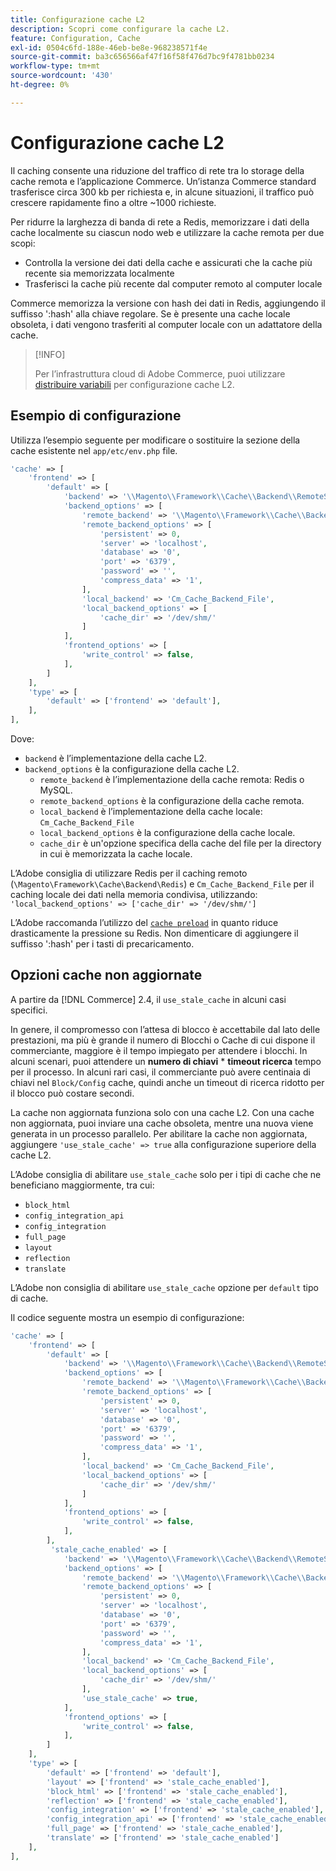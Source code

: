 ```yaml
---
title: Configurazione cache L2
description: Scopri come configurare la cache L2.
feature: Configuration, Cache
exl-id: 0504c6fd-188e-46eb-be8e-968238571f4e
source-git-commit: ba3c656566af47f16f58f476d7bc9f4781bb0234
workflow-type: tm+mt
source-wordcount: '430'
ht-degree: 0%

---
```


# Configurazione cache L2

Il caching consente una riduzione del traffico di rete tra lo storage della cache remota e l’applicazione Commerce. Un’istanza Commerce standard trasferisce circa 300 kb per richiesta e, in alcune situazioni, il traffico può crescere rapidamente fino a oltre ~1000 richieste.

Per ridurre la larghezza di banda di rete a Redis, memorizzare i dati della cache localmente su ciascun nodo web e utilizzare la cache remota per due scopi:

- Controlla la versione dei dati della cache e assicurati che la cache più recente sia memorizzata localmente
- Trasferisci la cache più recente dal computer remoto al computer locale

Commerce memorizza la versione con hash dei dati in Redis, aggiungendo il suffisso &#39;:hash&#39; alla chiave regolare. Se è presente una cache locale obsoleta, i dati vengono trasferiti al computer locale con un adattatore della cache.

>[!INFO]
>
>Per l’infrastruttura cloud di Adobe Commerce, puoi utilizzare [distribuire variabili](https://experienceleague.adobe.com/docs/commerce-cloud-service/user-guide/configure/env/stage/variables-deploy.html#redis_backend) per configurazione cache L2.

## Esempio di configurazione

Utilizza l’esempio seguente per modificare o sostituire la sezione della cache esistente nel `app/etc/env.php` file.

```php
'cache' => [
    'frontend' => [
        'default' => [
            'backend' => '\\Magento\\Framework\\Cache\\Backend\\RemoteSynchronizedCache',
            'backend_options' => [
                'remote_backend' => '\\Magento\\Framework\\Cache\\Backend\\Redis',
                'remote_backend_options' => [
                    'persistent' => 0,
                    'server' => 'localhost',
                    'database' => '0',
                    'port' => '6379',
                    'password' => '',
                    'compress_data' => '1',
                ],
                'local_backend' => 'Cm_Cache_Backend_File',
                'local_backend_options' => [
                    'cache_dir' => '/dev/shm/'
                ]
            ],
            'frontend_options' => [
                'write_control' => false,
            ],
        ]
    ],
    'type' => [
        'default' => ['frontend' => 'default'],
    ],
],
```

Dove:

- `backend` è l’implementazione della cache L2.
- `backend_options` è la configurazione della cache L2.
   - `remote_backend` è l’implementazione della cache remota: Redis o MySQL.
   - `remote_backend_options` è la configurazione della cache remota.
   - `local_backend` è l’implementazione della cache locale: `Cm_Cache_Backend_File`
   - `local_backend_options` è la configurazione della cache locale.
   - `cache_dir` è un&#39;opzione specifica della cache del file per la directory in cui è memorizzata la cache locale.

L’Adobe consiglia di utilizzare Redis per il caching remoto (`\Magento\Framework\Cache\Backend\Redis`) e `Cm_Cache_Backend_File` per il caching locale dei dati nella memoria condivisa, utilizzando: `'local_backend_options' => ['cache_dir' => '/dev/shm/']`

L’Adobe raccomanda l’utilizzo del [`cache preload`](redis-pg-cache.md#redis-preload-feature) in quanto riduce drasticamente la pressione su Redis. Non dimenticare di aggiungere il suffisso &#39;:hash&#39; per i tasti di precaricamento.

## Opzioni cache non aggiornate

A partire da [!DNL Commerce] 2.4, il `use_stale_cache` in alcuni casi specifici.

In genere, il compromesso con l’attesa di blocco è accettabile dal lato delle prestazioni, ma più è grande il numero di Blocchi o Cache di cui dispone il commerciante, maggiore è il tempo impiegato per attendere i blocchi. In alcuni scenari, puoi attendere un **numero di chiavi** \* **timeout ricerca** tempo per il processo. In alcuni rari casi, il commerciante può avere centinaia di chiavi nel `Block/Config` cache, quindi anche un timeout di ricerca ridotto per il blocco può costare secondi.

La cache non aggiornata funziona solo con una cache L2. Con una cache non aggiornata, puoi inviare una cache obsoleta, mentre una nuova viene generata in un processo parallelo. Per abilitare la cache non aggiornata, aggiungere `'use_stale_cache' => true` alla configurazione superiore della cache L2.

L’Adobe consiglia di abilitare `use_stale_cache` solo per i tipi di cache che ne beneficiano maggiormente, tra cui:

- `block_html`
- `config_integration_api`
- `config_integration`
- `full_page`
- `layout`
- `reflection`
- `translate`

L’Adobe non consiglia di abilitare `use_stale_cache` opzione per `default` tipo di cache.

Il codice seguente mostra un esempio di configurazione:

```php
'cache' => [
    'frontend' => [
        'default' => [
            'backend' => '\\Magento\\Framework\\Cache\\Backend\\RemoteSynchronizedCache',
            'backend_options' => [
                'remote_backend' => '\\Magento\\Framework\\Cache\\Backend\\Redis',
                'remote_backend_options' => [
                    'persistent' => 0,
                    'server' => 'localhost',
                    'database' => '0',
                    'port' => '6379',
                    'password' => '',
                    'compress_data' => '1',
                ],
                'local_backend' => 'Cm_Cache_Backend_File',
                'local_backend_options' => [
                    'cache_dir' => '/dev/shm/'
                ]
            ],
            'frontend_options' => [
                'write_control' => false,
            ],
        ],
         'stale_cache_enabled' => [
            'backend' => '\\Magento\\Framework\\Cache\\Backend\\RemoteSynchronizedCache',
            'backend_options' => [
                'remote_backend' => '\\Magento\\Framework\\Cache\\Backend\\Redis',
                'remote_backend_options' => [
                    'persistent' => 0,
                    'server' => 'localhost',
                    'database' => '0',
                    'port' => '6379',
                    'password' => '',
                    'compress_data' => '1',
                ],
                'local_backend' => 'Cm_Cache_Backend_File',
                'local_backend_options' => [
                    'cache_dir' => '/dev/shm/'
                ],
                'use_stale_cache' => true,
            ],
            'frontend_options' => [
                'write_control' => false,
            ],
        ]
    ],
    'type' => [
        'default' => ['frontend' => 'default'],
        'layout' => ['frontend' => 'stale_cache_enabled'],
        'block_html' => ['frontend' => 'stale_cache_enabled'],
        'reflection' => ['frontend' => 'stale_cache_enabled'],
        'config_integration' => ['frontend' => 'stale_cache_enabled'],
        'config_integration_api' => ['frontend' => 'stale_cache_enabled'],
        'full_page' => ['frontend' => 'stale_cache_enabled'],
        'translate' => ['frontend' => 'stale_cache_enabled']
    ],
],
```
